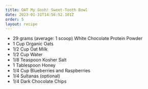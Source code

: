 ```yaml
---
title: OAT My Gosh! Sweet-Tooth Bowl
date: 2023-01-31T14:56:52.101Z
order: 5
layout: recipe
---
```



* 29 grams (average: 1 scoop) White Chocolate Protein Powder
* 1 Cup Organic Oats
* 1/2 Cup Oat Milk
* 1/2 Cup Water
* 1/8 Teaspoon Kosher Salt
* 1 Tablespoon Honey
* 1/4 Cup Blueberries and Raspberries
* 1/4 Sultanas (optional)
* 1/4 Dark Chocolate Chips